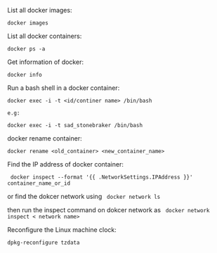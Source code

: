 List all docker images:

```
docker images
```

List all docker containers:

```
docker ps -a
```

Get information of docker:

```
docker info
```

Run a bash shell in a docker container:

```
docker exec -i -t <id/continer name> /bin/bash

e.g:

docker exec -i -t sad_stonebraker /bin/bash
```

docker rename container:

` docker rename <old_container> <new_container_name> `

Find the IP address of docker container:

` docker inspect --format '{{ .NetworkSettings.IPAddress }}' container_name_or_id` 

or find the dokcer network using ` docker network ls`

then run the inspect command on dokcer network as ` docker network inspect < network name>` 

Reconfigure the Linux machine clock:

` dpkg-reconfigure tzdata `

